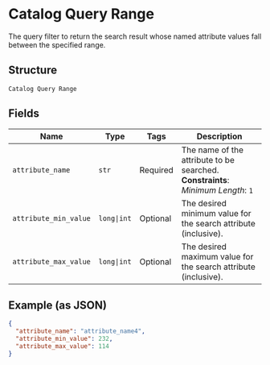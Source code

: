 
# Catalog Query Range

The query filter to return the search result whose named attribute values fall between the specified range.

## Structure

`Catalog Query Range`

## Fields

| Name | Type | Tags | Description |
|  --- | --- | --- | --- |
| `attribute_name` | `str` | Required | The name of the attribute to be searched.<br>**Constraints**: *Minimum Length*: `1` |
| `attribute_min_value` | `long\|int` | Optional | The desired minimum value for the search attribute (inclusive). |
| `attribute_max_value` | `long\|int` | Optional | The desired maximum value for the search attribute (inclusive). |

## Example (as JSON)

```json
{
  "attribute_name": "attribute_name4",
  "attribute_min_value": 232,
  "attribute_max_value": 114
}
```

